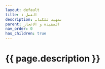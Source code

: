 ```yaml
---
layout: default
title: الفصل ١
description: تمهيد للكتاب
parent: العقيدة و الاعجاز
nav_order: 0
has_children: true
---
```


# {{ page.description }}
